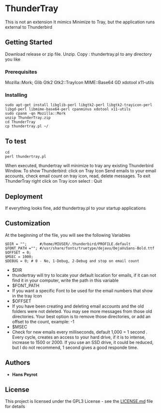 # ThunderTray

This is not an extension
It mimics Minimize to Tray, but the application runs external to Thunderbird

## Getting Started

Download release or zip file.
Unzip. Copy : thundertray.pl to any directory you like

### Prerequisites

Mozilla::Mork;
Glib
Gtk2
Gtk2::TrayIcon
MIME::Base64
GD
xdotool
x11-utils

### Installing

```
sudo apt-get install libglib-perl libgtk2-perl libgtk2-trayicon-perl libgd-perl libmime-base64-perl cpanminus xdotool x11-utils
sudo cpanm -qn Mozilla::Mork
unzip ThunderTray.zip
cd ThunderTray
cp thundertray.pl ~/
```

## To test

```
cd
perl thundertray.pl
```
When executed, thundertray will minimize to tray any existing Thunderbird Window.
To show Thunderbird: click on Tray Icon
Send emails to your email accounts, check email count on tray icon, read, delete messages.
To exit ThunderTray right click on Tray icon select : Quit

## Deployment

If everything looks fine, add thundertray.pl to your startup applications

## Customization

At the beginning of the file, you will see the following Variables
```
$DIR = "";      #/home/MIUSER/.thunderbird/PROFILE.default
$FONT_PATH =""; #/usr/share/fonts/truetype/dejavu/DejaVuSans-Bold.ttf
$OFFSET = 0;
$MSEC = 1000;
$DEBUG = 0; # 0 - No, 1-Debug, 2-Debug and stop on email count
```
 * $DIR
  * thundertray will try to locate your default location for emails, if it can not find it in your computer, write the path in this variable
 * $FONT_PATH
  * If you want a specific Font to be used for the email numbers that show in the tray Icon
 * $OFFSET
  * If you have been creating and deleting email accounts and the old folders were not deleted. You may see more messages from those old directories. Your best option is to remove those directories, or add an offset to the count, example: -1
 * $MSEC
  * Check for new emails every milliseconds, default 1,000 = 1 second . Every cycle, creates an access to your hard drive, if it is to intense, increase to 1500 or 2000. If you use an SSD drive, it could be reduced, but I do not recommend, 1 second gives a good responde time.

## Authors

* **Hans Peyrot**

## License

This project is licensed under the GPL3 License - see the [LICENSE.md](LICENSE.md) file for details
